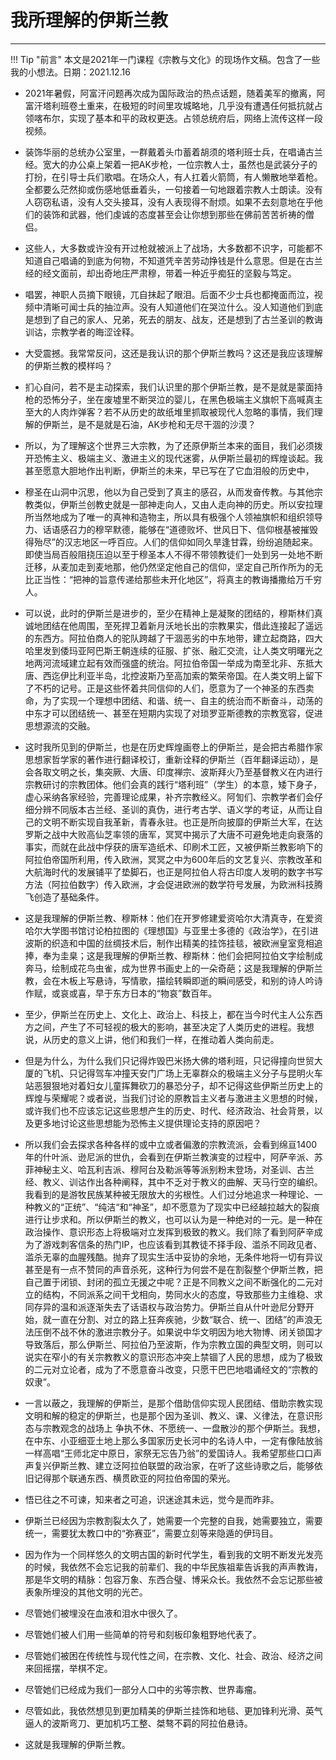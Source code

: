 # 我所理解的伊斯兰教


-----

!!! Tip "前言"
    本文是2021年一门课程《宗教与文化》的现场作文稿。包含了一些我的小想法。日期：2021.12.16

-  2021年暑假，阿富汗问题再次成为国际政治的热点话题，随着美军的撤离，阿富汗塔利班卷土重来，在极短的时间里攻城略地，几乎没有遭遇任何抵抗就占领喀布尔，实现了基本和平的政权更迭。占领总统府后，网络上流传这样一段视频。

- 装饰华丽的总统办公室里，一群戴着头巾蓄着胡须的塔利班士兵，在唱诵古兰经。宽大的办公桌上架着一把AK步枪，一位宗教人士，虽然也是武装分子的打扮，在引导士兵们歌唱。在场众人，有人扛着火箭筒，有人懒散地举着枪。全都要么茫然抑或伤感地低垂着头，一句接着一句地跟着宗教人士朗读。没有人窃窃私语，没有人交头接耳，没有人表现得不耐烦。如果不去刻意地在乎他们的装饰和武器，他们虔诚的态度甚至会让你想到那些在佛前苦苦祈祷的僧侣。

- 这些人，大多数或许没有开过枪就被派上了战场，大多数都不识字，可能都不知道自己唱诵的到底为何物，不知道凭辛苦劳动挣钱是什么意思。但是在古兰经的经文面前，却出奇地庄严肃穆，带着一种近乎痴狂的坚毅与笃定。

- 唱罢，神职人员摘下眼镜，兀自抹起了眼泪。后面不少士兵也都掩面而泣，视频中清晰可闻士兵的抽泣声。没有人知道他们在哭泣什么。没人知道他们到底是想到了自己的家人、兄弟，死去的朋友、战友，还是想到了古兰圣训的教诲训诂，宗教学者的晦涩诠释。

- 大受震撼。我常常反问，这还是我认识的那个伊斯兰教吗？这还是我应该理解的伊斯兰教的模样吗？

- 扪心自问，若不是主动探索，我们认识里的那个伊斯兰教，是不是就是蒙面持枪的恐怖分子，坐在废墟里不断哭泣的婴儿，在黑色极端主义旗帜下高喊真主至大的人肉炸弹客？若不从历史的故纸堆里抓取被现代人忽略的事情，我们理解的伊斯兰，是不是就是石油，AK步枪和无尽干涸的沙漠？

- 所以，为了理解这个世界三大宗教，为了还原伊斯兰本来的面目，我们必须拨开恐怖主义、极端主义、激进主义的现代迷雾，从伊斯兰最初的辉煌谈起。我甚至愿意大胆地作出判断，伊斯兰的未来，早已写在了它血泪般的历史中，

- 穆圣在山洞中沉思，他以为自己受到了真主的感召，从而发奋传教。与其他宗教类似，伊斯兰创教史就是一部神走向人，又由人走向神的历史。所以安拉理所当然地成为了唯一的真神和造物主，所以具有极强个人领袖旗帜和组织领导力、话语感召力的穆罕默德，能够在“道德败坏、世风日下、信仰根基被摧毁得殆尽”的汉志地区一呼百应。人们的信仰如同久旱逢甘霖，纷纷追随起来。即使当局百般阻挠压迫以至于穆圣本人不得不带领教徒们一处到另一处地不断迁移，从麦加走到麦地那，他仍然坚定他自己的信仰，坚定自己所作所为的无比正当性：“把神的旨意传递给那些未开化地区”，将真主的教诲播撒给万千穷人。

- 可以说，此时的伊斯兰是进步的，至少在精神上是凝聚的团结的，穆斯林们真诚地团结在他周围，至死捍卫着新月沃地长出的宗教果实，借此连接起了遥远的东西方。阿拉伯商人的驼队跨越了干涸恶劣的中东地带，建立起商路，四大哈里发到倭玛亚阿巴斯王朝连续的征服、扩张、融汇交流，让人类文明曙光之地两河流域建立起有效而强盛的统治。阿拉伯帝国一举成为南至北非、东抵大唐、西迄伊比利亚半岛，北控波斯乃至高加索的繁荣帝国。在人类文明上留下了不朽的记号。正是这些怀着共同信仰的人们，愿意为了一个神圣的东西卖命，为了实现一个理想中团结、和谐、统一、自主的统治而不断奋斗，动荡的中东才可以团结统一、甚至在短期内实现了对琐罗亚斯德教的宗教宽容，促进思想源流的交融。

- 这时我所见到的伊斯兰，也是在历史辉煌画卷上的伊斯兰，是会把古希腊作家思想家哲学家的著作进行翻译校订，重新诠释的伊斯兰（百年翻译运动），是会各取文明之长，集突厥、大唐、印度禅宗、波斯拜火乃至基督教义在内进行宗教研讨的宗教团体。他们会真的践行“塔利班”（学生）的本意，矮下身子，虚心采纳各家经验，完善理论成果，补齐宗教经义。阿訇们、宗教学者们会仔细分辨不同版本古兰经、圣训的真伪，进行考古学、语义学的考证，从而让自己的文明不断实现自我革新，青春永驻。也正是所向披靡的伊斯兰大军，在达罗斯之战中大败高仙芝率领的唐军，冥冥中揭示了大唐不可避免地走向衰落的事实，而就在此战中俘获的唐军造纸术、印刷术工匠，又被伊斯兰教影响下的阿拉伯帝国所利用，传入欧洲，冥冥之中为600年后的文艺复兴、宗教改革和大航海时代的发展铺平了垫脚石，也正是阿拉伯人将古印度人发明的数字书写方法（阿拉伯数字）传入欧洲，才会促进欧洲的数学符号发展，为欧洲科技腾飞创造了基础条件。

- 这是我理解的伊斯兰教、穆斯林：他们在开罗修建爱资哈尔大清真寺，在爱资哈尔大学图书馆讨论柏拉图的《理想国》与亚里士多德的《政治学》，在引进波斯的织造和中国的丝绸技术后，制作出精美的挂饰挂毯，被欧洲皇室竞相追捧，奉为圭臬；这是我理解的伊斯兰教、穆斯林：他们会把阿拉伯文字绘制成奔马，绘制成花鸟虫雀，成为世界书画史上的一朵奇葩；这是我理解的伊斯兰教，会在木板上写悬诗，写情歌，描绘转瞬即逝的瞬间感受，和别的诗人吟诗作赋，或哀或喜，早于东方日本的“物哀”数百年。

- 至少，伊斯兰在历史上、文化上、政治上、科技上，都在当今时代主人公东西方之间，产生了不可轻视的极大的影响，甚至决定了人类历史的进程。我想说，从历史的意义上讲，他们和我们一样，在推动着人类向前走。

- 但是为什么，为什么我们只记得炸毁巴米扬大佛的塔利班，只记得撞向世贸大厦的飞机、只记得驾车冲撞天安门广场上无辜群众的极端主义分子与昆明火车站恶狠狠地对着妇女儿童挥舞砍刀的暴恐分子，却不记得这些伊斯兰历史上的辉煌与荣耀呢？或者说，当我们讨论的原教旨主义者与激进主义思想的时候，或许我们也不应该忘记这些思想产生的历史、时代、经济政治、社会背景，以及更多地讨论这些思想能为恐怖主义提供理论支持的原因吧？


- 所以我们会去探求各种各样的或中立或者偏激的宗教流派，会看到绵亘1400年的什叶派、逊尼派的世仇，会看到在伊斯兰教演变的过程中，阿萨辛派、苏菲神秘主义、哈瓦利吉派、穆阿台及勒派等等派别粉末登场，对圣训、古兰经、教义、训诂作出各种阐释，其中不乏对于教义的曲解、天马行空的编织。我看到的是游牧民族某种被无限放大的劣根性。人们过分地追求一种理论、一种教义的“正统”、“纯洁“和“神圣”，却不愿意为了现实中已经越拉越大的裂痕进行让步求和。所以伊斯兰的教义，也可以认为是一种绝对的一元。是一种在政治操作、意识形态上将极端对立发挥到极致的教义。我们除了看到阿萨辛成为了游戏刺客信条的热门IP，也应该看到其教徒不择手段、滥杀不同政见者、滥杀无辜的血腥残酷。抛弃了现实生活中妥协的余地，无条件地将一切有异议甚至是有一点不赞同的声音杀死，这种行为何尝不是在割裂整个伊斯兰教，把自己置于闭锁、封闭的孤立无援之中呢？正是不同教义之间不断强化的二元对立的结构，不同派系之间干戈相向，势同水火的态度，导致那些力主维稳、求同存异的温和派逐渐失去了话语权与政治势力。伊斯兰自从什叶逊尼分野开始，就一直在分割、对立的路上狂奔疾驰，少数“联合、统一、团结”的声浪无法压倒不战不休的激进宗教分子。如果说中华文明因为地大物博、闭关锁国才导致落后，那么伊斯兰、阿拉伯乃至波斯，作为宗教立国的典型文明，则可以说实在窄小的有关宗教教义的意识形态冲突上禁锢了人民的思想，成为了极致的二元对立论者，成为了不愿意奋斗改变，只愿干巴巴地唱诵经文的“宗教的奴隶”。

- 一言以蔽之，我理解的伊斯兰，是那个借助信仰实现人民团结、借助宗教实现文明和解的稳定的伊斯兰，也是那个因为圣训、教义、课、义律法，在意识形态与宗教观念的战场上 争执不休、不愿统一、一盘散沙的那个伊斯兰。我想，在中东、小亚细亚土地上那么多国家历史长河中的名诗人中，一定有像陆放翁一样高唱“王师北定中原日，家祭无忘告乃翁”的爱国诗人。我希望那些口口声声复兴伊斯兰教、建立泛阿拉伯联盟的政治家，在听了这些诗歌之后，能够依旧记得那个联通东西、横贯欧亚的阿拉伯帝国的荣光。

- 悟已往之不可谏，知来者之可追，识迷途其未远，觉今是而昨非。

- 伊斯兰已经因为宗教割裂太久了，她需要一个完整的自我，她需要独立，需要统一，需要犹太教口中的“弥赛亚”，需要立刻等来隐遁的伊玛目。

- 因为作为一个同样悠久的文明古国的新时代学生，看到我的文明不断发光发亮的时候，我依然不会忘记我的前辈们、我的中华民族祖辈告诉我的声声教诲，那是华文明的精脉：包容万象、东西合璧、博采众长。我依然不会忘记那些被表象所埋没的其他文明的光芒。

- 尽管她们被埋没在血液和泪水中很久了。

- 尽管她们被人们用一些简单的符号和刻板印象粗野地代表了。

- 尽管她们被困在传统性与现代性之间，在宗教、文化、社会、政治、经济之间来回摇摆，举棋不定。

- 尽管她们已经成为我们一部分人口中的劣等宗教、世界毒瘤。

- 尽管如此，我依然想见到更加精美的伊斯兰挂饰和地毯、更加锋利光滑、英气逼人的波斯弯刀、更加机巧工整、桀骜不羁的阿拉伯悬诗。

- 这就是我理解的伊斯兰教。

